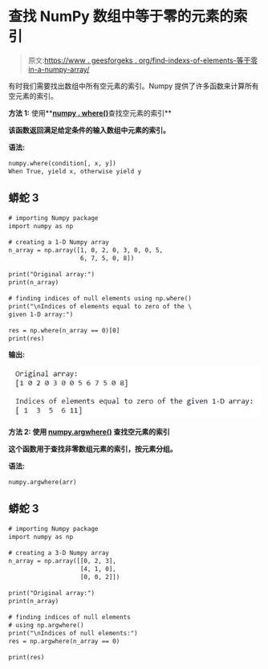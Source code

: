 # 查找 NumPy 数组中等于零的元素的索引

> 原文:[https://www . geesforgeks . org/find-indexs-of-elements-等于零 in-a-numpy-array/](https://www.geeksforgeeks.org/find-indices-of-elements-equal-to-zero-in-a-numpy-array/)

有时我们需要找出数组中所有空元素的索引。Numpy 提供了许多函数来计算所有空元素的索引。

**方法 1:** 使用**[**numpy . where()**](https://www.geeksforgeeks.org/numpy-where-in-python/)查找空元素的索引**

**该函数返回满足给定条件的输入数组中元素的索引。**

****语法:****

```
numpy.where(condition[, x, y])
When True, yield x, otherwise yield y 
```

## **蟒蛇 3**

```
# importing Numpy package
import numpy as np

# creating a 1-D Numpy array
n_array = np.array([1, 0, 2, 0, 3, 0, 0, 5,
                    6, 7, 5, 0, 8])

print("Original array:")
print(n_array)

# finding indices of null elements using np.where()
print("\nIndices of elements equal to zero of the \
given 1-D array:")

res = np.where(n_array == 0)[0]
print(res)
```

****输出:****

**![](img/d2422ed5efd47adcbfb939c688656cb9.png)**

****方法 2:** 使用 [**numpy.argwhere()**](https://www.geeksforgeeks.org/numpy-argwhere-in-python/) 查找空元素的索引**

**这个函数用于查找非零数组元素的索引，按元素分组。**

****语法**:**

```
numpy.argwhere(arr) 
```

## **蟒蛇 3**

```
# importing Numpy package
import numpy as np

# creating a 3-D Numpy array
n_array = np.array([[0, 2, 3],
                    [4, 1, 0],
                    [0, 0, 2]])

print("Original array:")
print(n_array)

# finding indices of null elements 
# using np.argwhere()
print("\nIndices of null elements:")
res = np.argwhere(n_array == 0)

print(res)
```